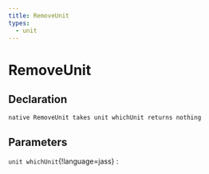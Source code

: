 ```yaml
---
title: RemoveUnit
types:
  - unit
---
```


# RemoveUnit

## Declaration

```jass
native RemoveUnit takes unit whichUnit returns nothing
```

## Parameters
`unit whichUnit`{!language=jass}
: 
